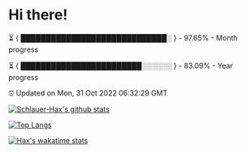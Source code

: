 # Hi there!

⏳ { █████████████████████████████░ } - 97.65% - Month progress

⏳ { ████████████████████████░░░░░░ } - 83.09% - Year progress

⏰ Updated on Mon, 31 Oct 2022 06:32:29 GMT


[![Schlauer-Hax's github stats](https://github-readme-stats.vercel.app/api?username=Schlauer-Hax&show_icons=true&theme=dark&count_private=true)](https://github.com/Schlauer-Hax)


[![Top Langs](https://github-readme-stats.vercel.app/api/top-langs/?username=Schlauer-Hax&layout=compact&theme=dark)](https://github.com/Schlauer-Hax?tab=repositories)


[![Hax's wakatime stats](https://github-readme-stats.vercel.app/api/wakatime?username=Hax&theme=dark)](https://wakatime.com/@Hax)

